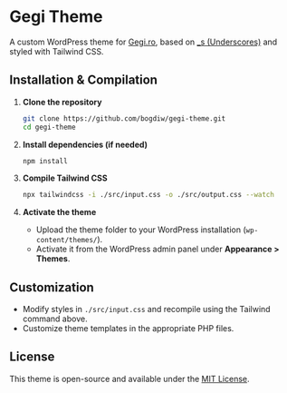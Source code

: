 # Gegi Theme  

A custom WordPress theme for [Gegi.ro](https://gegi.ro/), based on [_s (Underscores)](https://underscores.me/) and styled with Tailwind CSS.  

## Installation & Compilation  

1. **Clone the repository**  
   ```sh
   git clone https://github.com/bogdiw/gegi-theme.git  
   cd gegi-theme
   ```  

2. **Install dependencies (if needed)**  
   ```sh
   npm install
   ```  

3. **Compile Tailwind CSS**  
   ```sh
   npx tailwindcss -i ./src/input.css -o ./src/output.css --watch
   ```  

4. **Activate the theme**  
   - Upload the theme folder to your WordPress installation (`wp-content/themes/`).  
   - Activate it from the WordPress admin panel under **Appearance > Themes**.  

## Customization  

- Modify styles in `./src/input.css` and recompile using the Tailwind command above.  
- Customize theme templates in the appropriate PHP files.  

## License  

This theme is open-source and available under the [MIT License](LICENSE).  
